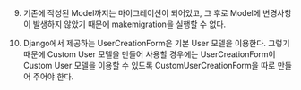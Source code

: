 9. 기존에 작성된 Model까지는 마이그레이션이 되어있고, 그 후로 Model에 변경사항이 발생하지 않았기 때문에 makemigration을 실행할 수 없다.

10. Django에서 제공하는 UserCreationForm은 기본 User 모델을 이용한다. 그렇기 때문에 Custom User 모델을 만들어 사용할 경우에는 UserCreationForm이 Custom User 모델을 이용할 수 있도록 CustomUserCreationForm을 따로 만들어 주어야 한다.

